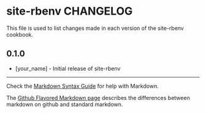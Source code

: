 site-rbenv CHANGELOG
====================

This file is used to list changes made in each version of the site-rbenv cookbook.

0.1.0
-----
- [your_name] - Initial release of site-rbenv

- - -
Check the [Markdown Syntax Guide](http://daringfireball.net/projects/markdown/syntax) for help with Markdown.

The [Github Flavored Markdown page](http://github.github.com/github-flavored-markdown/) describes the differences between markdown on github and standard markdown.
